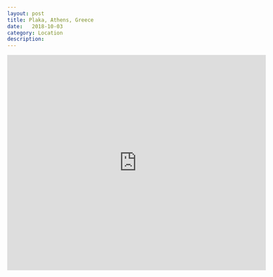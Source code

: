 ```yaml
---
layout: post
title: Plaka, Athens, Greece
date:   2018-10-03
category: Location
description: 
---
```


<div class="mapouter"><div class="gmap_canvas"><iframe width="600" height="500" id="gmap_canvas" src="https://maps.google.com/maps?q=Plaka%2C%20Athens%2C%20Greece&t=&z=13&ie=UTF8&iwloc=&output=embed" frameborder="0" scrolling="no" marginheight="0" marginwidth="0">